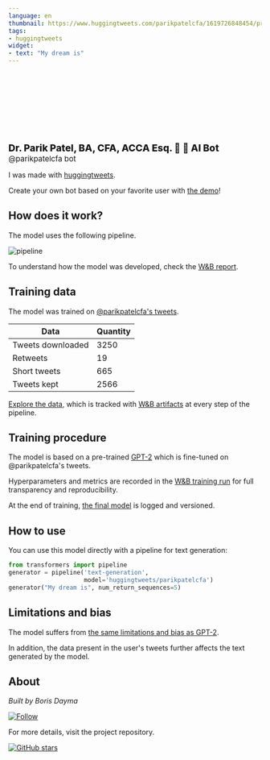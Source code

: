 ```yaml
---
language: en
thumbnail: https://www.huggingtweets.com/parikpatelcfa/1619726848454/predictions.png
tags:
- huggingtweets
widget:
- text: "My dream is"
---
```


<div>
<div style="width: 132px; height:132px; border-radius: 50%; background-size: cover; background-image: url('https://pbs.twimg.com/profile_images/1341030286386192386/TzEiVCaJ_400x400.jpg')">
</div>
<div style="margin-top: 8px; font-size: 19px; font-weight: 800">Dr. Parik Patel, BA, CFA, ACCA Esq. 💸 🤖 AI Bot </div>
<div style="font-size: 15px">@parikpatelcfa bot</div>
</div>

I was made with [huggingtweets](https://github.com/borisdayma/huggingtweets).

Create your own bot based on your favorite user with [the demo](https://colab.research.google.com/github/borisdayma/huggingtweets/blob/master/huggingtweets-demo.ipynb)!

## How does it work?

The model uses the following pipeline.

![pipeline](https://github.com/borisdayma/huggingtweets/blob/master/img/pipeline.png?raw=true)

To understand how the model was developed, check the [W&B report](https://wandb.ai/wandb/huggingtweets/reports/HuggingTweets-Train-a-Model-to-Generate-Tweets--VmlldzoxMTY5MjI).

## Training data

The model was trained on [@parikpatelcfa's tweets](https://twitter.com/parikpatelcfa).

| Data | Quantity |
| --- | --- |
| Tweets downloaded | 3250 |
| Retweets | 19 |
| Short tweets | 665 |
| Tweets kept | 2566 |

[Explore the data](https://wandb.ai/wandb/huggingtweets/runs/3405mzgf/artifacts), which is tracked with [W&B artifacts](https://docs.wandb.com/artifacts) at every step of the pipeline.

## Training procedure

The model is based on a pre-trained [GPT-2](https://huggingface.co/gpt2) which is fine-tuned on @parikpatelcfa's tweets.

Hyperparameters and metrics are recorded in the [W&B training run](https://wandb.ai/wandb/huggingtweets/runs/vcab7ynt) for full transparency and reproducibility.

At the end of training, [the final model](https://wandb.ai/wandb/huggingtweets/runs/vcab7ynt/artifacts) is logged and versioned.

## How to use

You can use this model directly with a pipeline for text generation:

```python
from transformers import pipeline
generator = pipeline('text-generation',
                     model='huggingtweets/parikpatelcfa')
generator("My dream is", num_return_sequences=5)
```

## Limitations and bias

The model suffers from [the same limitations and bias as GPT-2](https://huggingface.co/gpt2#limitations-and-bias).

In addition, the data present in the user's tweets further affects the text generated by the model.

## About

*Built by Boris Dayma*

[![Follow](https://img.shields.io/twitter/follow/borisdayma?style=social)](https://twitter.com/intent/follow?screen_name=borisdayma)

For more details, visit the project repository.

[![GitHub stars](https://img.shields.io/github/stars/borisdayma/huggingtweets?style=social)](https://github.com/borisdayma/huggingtweets)
